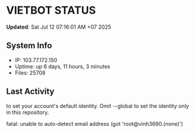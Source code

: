 # VIETBOT STATUS
**Updated**: Sat Jul 12 07:16:01 AM +07 2025

## System Info
- IP: 103.77.172.150
- Uptime: up 6 days, 11 hours, 3 minutes
- Files: 25708

## Last Activity

to set your account's default identity.
Omit --global to set the identity only in this repository.

fatal: unable to auto-detect email address (got 'root@vinh3690.(none)')
